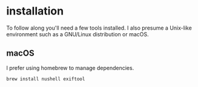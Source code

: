 # installation

To follow along you'll need a few tools installed. I also presume a Unix-like environment such as a GNU/Linux distribution or macOS. 


## macOS

I prefer using homebrew to manage dependencies.

```
brew install nushell exiftool
```
